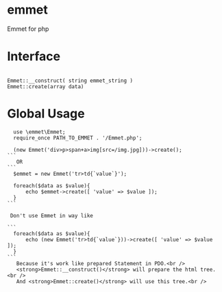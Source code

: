 # emmet
Emmet for php
# Interface
````

Emmet::__construct( string emmet_string )
Emmet::create(array data)

````

# Global Usage


``````````
  use \emmet\Emmet;
  require_once PATH_TO_EMMET . '/Emmet.php';
  
  (new Emmet('div>p>span+a>img[src=/img.jpg]))->create();
```
   OR
```
  $emmet = new Emmet('tr>td{`value`}');
  
  foreach($data as $value){
      echo $emmet->create([ 'value' => $value ]);
  }
```

 Don't use Emmet in way like
  
```
  foreach($data as $value){
      echo (new Emmet('tr>td{`value`}))->create([ 'value' => $value ]);
  }
```
   Because it's work like prepared Statement in PDO.<br />
   <strong>Emmet::__construct()</strong> will prepare the html tree.<br />
   And <strong>Emmet::create()</strong> will use this tree.<br />

